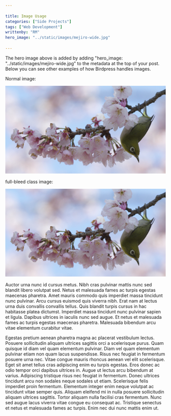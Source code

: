 ```yaml
---

title: Image Usage
categories: ["Side Projects"]
tags: ["Web Development"]
writtenby: "RM"
hero_image: "../static/images/mejiro-wide.jpg"

---
```


The hero image above is added by adding "hero_image: "../static/images/mejiro-wide.jpg" to the metadata at the top of your post. Below you can see other examples of how Birdpress handles images. 

Normal image:

![mejiro](../static/images/mejiro-wide.jpg)

full-bleed class image:

<img src="../static/images/mejiro-wide.jpg" alt="" class="full-bleed">


Auctor urna nunc id cursus metus. Nibh cras pulvinar mattis nunc sed blandit libero volutpat sed. Netus et malesuada fames ac turpis egestas maecenas pharetra. Amet mauris commodo quis imperdiet massa tincidunt nunc pulvinar. Arcu cursus euismod quis viverra nibh. Erat nam at lectus urna duis convallis convallis tellus. Quis blandit turpis cursus in hac habitasse platea dictumst. Imperdiet massa tincidunt nunc pulvinar sapien et ligula. Dapibus ultrices in iaculis nunc sed augue. Et netus et malesuada fames ac turpis egestas maecenas pharetra. Malesuada bibendum arcu vitae elementum curabitur vitae.

Egestas pretium aenean pharetra magna ac placerat vestibulum lectus. Posuere sollicitudin aliquam ultrices sagittis orci a scelerisque purus. Quam quisque id diam vel quam elementum pulvinar. Diam vel quam elementum pulvinar etiam non quam lacus suspendisse. Risus nec feugiat in fermentum posuere urna nec. Vitae congue mauris rhoncus aenean vel elit scelerisque. Eget sit amet tellus cras adipiscing enim eu turpis egestas. Eros donec ac odio tempor orci dapibus ultrices in. Augue ut lectus arcu bibendum at varius. Adipiscing tristique risus nec feugiat in fermentum. Donec ultrices tincidunt arcu non sodales neque sodales ut etiam. Scelerisque felis imperdiet proin fermentum. Elementum integer enim neque volutpat ac tincidunt vitae semper quis. Aliquam eleifend mi in nulla posuere sollicitudin aliquam ultrices sagittis. Tortor aliquam nulla facilisi cras fermentum. Nunc sed augue lacus viverra vitae congue eu consequat ac. Tristique senectus et netus et malesuada fames ac turpis. Enim nec dui nunc mattis enim ut.